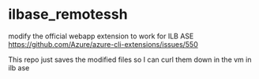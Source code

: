 # ilbase_remotessh
modify the official webapp extension to work for ILB ASE
https://github.com/Azure/azure-cli-extensions/issues/550

This repo just saves the modified files so I can curl them down in the vm in ilb ase
